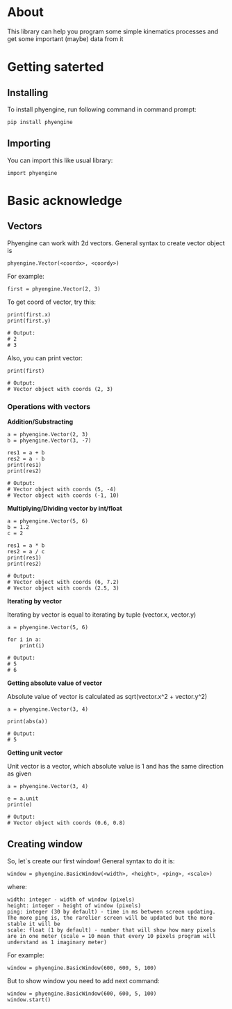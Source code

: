 # **About**
This library can help you program some simple kinematics processes and get some important (maybe) data from it
# **Getting saterted**
## **Installing**
To install phyengine, run following command in command prompt:

```
pip install phyengine
```

## **Importing**
You can import this like usual library:

```
import phyengine
```

# **Basic acknowledge**
## **Vectors**
Phyengine can work with 2d vectors. General syntax to create vector object is

```
phyengine.Vector(<coordx>, <coordy>)
```

For example:

```
first = phyengine.Vector(2, 3)
```

To get coord of vector, try this:

```
print(first.x)
print(first.y)

# Output:
# 2
# 3
```

Also, you can print vector:

```
print(first)

# Output:
# Vector object with coords (2, 3)
```

### **Operations with vectors**

**Addition/Substracting**

```
a = phyengine.Vector(2, 3)
b = phyengine.Vector(3, -7)

res1 = a + b
res2 = a - b
print(res1)
print(res2)

# Output:
# Vector object with coords (5, -4)
# Vector object with coords (-1, 10)
```

**Multiplying/Dividing vector by int/float**

```
a = phyengine.Vector(5, 6)
b = 1.2
c = 2

res1 = a * b
res2 = a / c
print(res1)
print(res2)

# Output:
# Vector object with coords (6, 7.2)
# Vector object with coords (2.5, 3)
```

**Iterating by vector**

Iterating by vector is equal to iterating by tuple (vector.x, vector.y)

```
a = phyengine.Vector(5, 6)

for i in a:
    print(i)

# Output:
# 5
# 6
```

**Getting absolute value of vector**

Absolute value of vector is calculated as sqrt(vector.x^2 + vector.y^2)

```
a = phyengine.Vector(3, 4)

print(abs(a))

# Output:
# 5
```

**Getting unit vector**

Unit vector is a vector, which absolute value is 1 and has the same direction as given

```
a = phyengine.Vector(3, 4)

e = a.unit
print(e)

# Output:
# Vector object with coords (0.6, 0.8)
```

## **Creating window**

So, let`s create our first window! General syntax to do it is:

```
window = phyengine.BasicWindow(<width>, <height>, <ping>, <scale>)
```

where:

    width: integer - width of window (pixels)
    height: integer - height of window (pixels)
    ping: integer (30 by default) - time in ms between screen updating. The more ping is, the rarelier screen will be updated but the more stable it will be
    scale: float (1 by default) - number that will show how many pixels are in one meter (scale = 10 mean that every 10 pixels program will understand as 1 imaginary meter)

For example:

```
window = phyengine.BasicWindow(600, 600, 5, 100)
```

But to show window you need to add next command:

```
window = phyengine.BasicWindow(600, 600, 5, 100)
window.start()
```